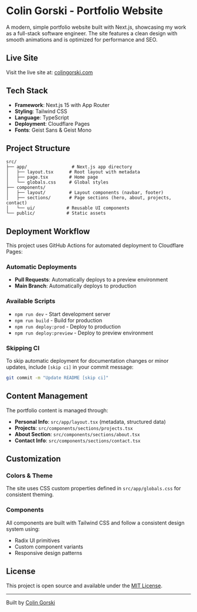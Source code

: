 # Colin Gorski - Portfolio Website

A modern, simple portfolio website built with Next.js, showcasing my work as a full-stack software engineer. The site features a clean design with smooth animations and is optimized for performance and SEO.

## Live Site

Visit the live site at: [colingorski.com](https://colingorski.com)

## Tech Stack

- **Framework**: Next.js 15 with App Router
- **Styling**: Tailwind CSS
- **Language**: TypeScript
- **Deployment**: Cloudflare Pages
- **Fonts**: Geist Sans & Geist Mono

## Project Structure

```
src/
├── app/                 # Next.js app directory
│   ├── layout.tsx      # Root layout with metadata
│   ├── page.tsx        # Home page
│   └── globals.css     # Global styles
├── components/
│   ├── layout/         # Layout components (navbar, footer)
│   ├── sections/       # Page sections (hero, about, projects, contact)
│   └── ui/            # Reusable UI components
└── public/            # Static assets
```

## Deployment Workflow

This project uses GitHub Actions for automated deployment to Cloudflare Pages:

### Automatic Deployments

- **Pull Requests**: Automatically deploys to a preview environment
- **Main Branch**: Automatically deploys to production

### Available Scripts

- `npm run dev` - Start development server
- `npm run build` - Build for production
- `npm run deploy:prod` - Deploy to production
- `npm run deploy:preview` - Deploy to preview environment

### Skipping CI

To skip automatic deployment for documentation changes or minor updates, include `[skip ci]` in your commit message:

```bash
git commit -m "Update README [skip ci]"
```

## Content Management

The portfolio content is managed through:

- **Personal Info**: `src/app/layout.tsx` (metadata, structured data)
- **Projects**: `src/components/sections/projects.tsx`
- **About Section**: `src/components/sections/about.tsx`
- **Contact Info**: `src/components/sections/contact.tsx`

## Customization

### Colors & Theme

The site uses CSS custom properties defined in `src/app/globals.css` for consistent theming.

### Components

All components are built with Tailwind CSS and follow a consistent design system using:
- Radix UI primitives
- Custom component variants
- Responsive design patterns

## License

This project is open source and available under the [MIT License](LICENSE).

---

Built by [Colin Gorski](https://colingorski.com)
